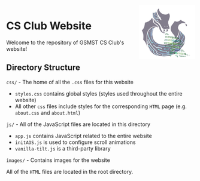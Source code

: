 <img alt="CS Club Logo" src="images/logo-transparent.png" align="right" width="150px"/>

# CS Club Website

Welcome to the repository of GSMST CS Club's website!

## Directory Structure
`css/` - The home of all the `.css` files for this website
- `styles.css` contains global styles (styles used throughout the entire website)
- All other `css` files include styles for the corresponding `HTML` page (e.g. `about.css` and `about.html`)

`js/` - All of the JavaScript files are located in this directory
- `app.js` contains JavaScript related to the entire website
- `initAOS.js` is used to configure scroll animations
- `vanilla-tilt.js` is a third-party library

`images/` - Contains images for the website

All of the `HTML` files are located in the root directory.